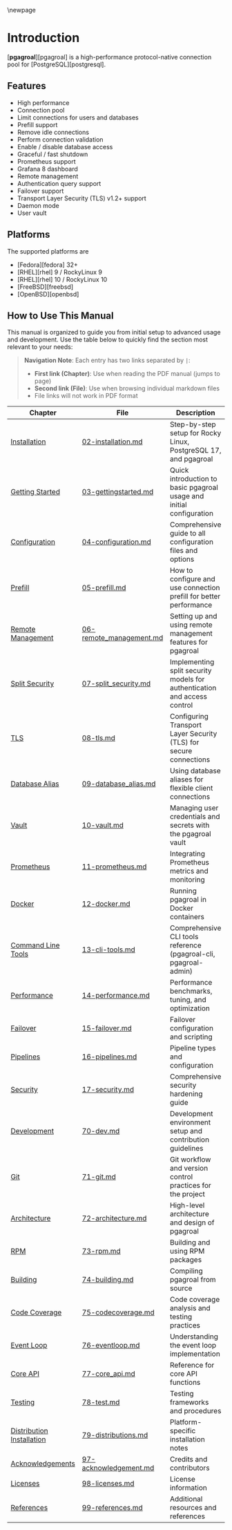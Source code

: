 \newpage

# Introduction

[**pgagroal**][pgagroal] is a high-performance protocol-native connection pool for [PostgreSQL][postgresql].

## Features

* High performance
* Connection pool
* Limit connections for users and databases
* Prefill support
* Remove idle connections
* Perform connection validation
* Enable / disable database access
* Graceful / fast shutdown
* Prometheus support
* Grafana 8 dashboard
* Remote management
* Authentication query support
* Failover support
* Transport Layer Security (TLS) v1.2+ support
* Daemon mode
* User vault

## Platforms

The supported platforms are

* [Fedora][fedora] 32+
* [RHEL][rhel] 9 / RockyLinux 9
* [RHEL][rhel] 10 / RockyLinux 10
* [FreeBSD][freebsd]
* [OpenBSD][openbsd]

## How to Use This Manual

This manual is organized to guide you from initial setup to advanced usage and development. Use the table below to quickly find the section most relevant to your needs:

> **Navigation Note**: Each entry has two links separated by `|`:
> - **First link (Chapter)**: Use when reading the PDF manual (jumps to page)
> - **Second link (File)**: Use when browsing individual markdown files
> - File links will not work in PDF format

| Chapter                                                           | File                                                              | Description                                                                   |
|-------------------------------------------------------------------|-------------------------------------------------------------------|-------------------------------------------------------------------------------|
| [Installation](#installation)                                    | [02-installation.md](02-installation.md)                         | Step-by-step setup for Rocky Linux, PostgreSQL 17, and pgagroal             |
| [Getting Started](#getting-started)                              | [03-gettingstarted.md](03-gettingstarted.md)                     | Quick introduction to basic pgagroal usage and initial configuration        |
| [Configuration](#configuration)                                  | [04-configuration.md](04-configuration.md)                       | Comprehensive guide to all configuration files and options                   |
| [Prefill](#prefill)                                              | [05-prefill.md](05-prefill.md)                                   | How to configure and use connection prefill for better performance          |
| [Remote Management](#remote-administration)                      | [06-remote_management.md](06-remote_management.md)               | Setting up and using remote management features for pgagroal                |
| [Split Security](#security-model)                                | [07-split_security.md](07-split_security.md)                     | Implementing split security models for authentication and access control    |
| [TLS](#transport-level-security-tls)                             | [08-tls.md](08-tls.md)                                           | Configuring Transport Layer Security (TLS) for secure connections           |
| [Database Alias](#database-aliases)                              | [09-database_alias.md](09-database_alias.md)                     | Using database aliases for flexible client connections                      |
| [Vault](#vault)                                                  | [10-vault.md](10-vault.md)                                       | Managing user credentials and secrets with the pgagroal vault               |
| [Prometheus](#prometheus)                                        | [11-prometheus.md](11-prometheus.md)                             | Integrating Prometheus metrics and monitoring                               |
| [Docker](#docker)                                                | [12-docker.md](12-docker.md)                                     | Running pgagroal in Docker containers                                       |
| [Command Line Tools](#command-line-tools)                        | [13-cli-tools.md](13-cli-tools.md)                               | Comprehensive CLI tools reference (pgagroal-cli, pgagroal-admin)           |
| [Performance](#performance)                                      | [14-performance.md](14-performance.md)                           | Performance benchmarks, tuning, and optimization                            |
| [Failover](#failover)                                            | [15-failover.md](15-failover.md)                                 | Failover configuration and scripting                                        |
| [Pipelines](#pipelines)                                          | [16-pipelines.md](16-pipelines.md)                               | Pipeline types and configuration                                             |
| [Security](#security)                                            | [17-security.md](17-security.md)                                 | Comprehensive security hardening guide                                      |
| [Development](#developers)                                       | [70-dev.md](70-dev.md)                                           | Development environment setup and contribution guidelines                   |
| [Git](#git-guide)                                                | [71-git.md](71-git.md)                                           | Git workflow and version control practices for the project                  |
| [Architecture](#architecture)                                    | [72-architecture.md](72-architecture.md)                         | High-level architecture and design of pgagroal                              |
| [RPM](#rpm)                                                      | [73-rpm.md](73-rpm.md)                                           | Building and using RPM packages                                             |
| [Building](#building-pgagroal)                                   | [74-building.md](74-building.md)                                 | Compiling pgagroal from source                                              |
| [Code Coverage](#code-coverage)                                  | [75-codecoverage.md](75-codecoverage.md)                         | Code coverage analysis and testing practices                                |
| [Event Loop](#event-loop)                                        | [76-eventloop.md](76-eventloop.md)                               | Understanding the event loop implementation                                  |
| [Core API](#core-api)                                            | [77-core_api.md](77-core_api.md)                                 | Reference for core API functions                                            |
| [Testing](#test-suite)                                           | [78-test.md](78-test.md)                                         | Testing frameworks and procedures                                           |
| [Distribution Installation](#distribution-specific-installation) | [79-distributions.md](79-distributions.md)                       | Platform-specific installation notes                                        |
| [Acknowledgements](#acknowledgement)                             | [97-acknowledgement.md](97-acknowledgement.md)                   | Credits and contributors                                                     |
| [Licenses](#Licenses)                                            | [98-licenses.md](98-licenses.md)                                 | License information                                                          |
| [References](#references)                                        | [99-references.md](99-references.md)                             | Additional resources and references                                          |

